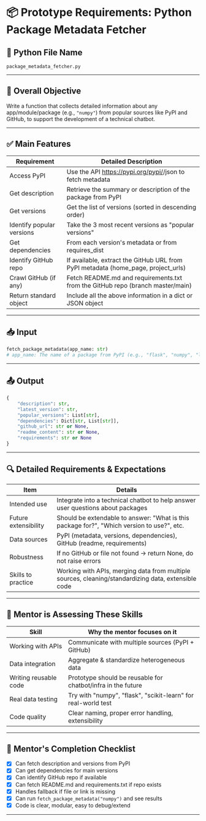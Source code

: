 # 📦 Prototype Requirements: Python Package Metadata Fetcher

## 📂 Python File Name
`package_metadata_fetcher.py`

---

## 🎯 Overall Objective
Write a function that collects detailed information about any app/module/package (e.g., `"numpy"`) from popular sources like PyPI and GitHub, to support the development of a technical chatbot.

---

## ✅ Main Features

| Requirement            | Detailed Description                                                                |
|------------------------|-----------------------------------------------------------------------------------|
| Access PyPI            | Use the API https://pypi.org/pypi/<package>/json to fetch metadata                 |
| Get description        | Retrieve the summary or description of the package from PyPI                       |
| Get versions           | Get the list of versions (sorted in descending order)                              |
| Identify popular versions | Take the 3 most recent versions as "popular versions"                        |
| Get dependencies       | From each version's metadata or from requires_dist                                 |
| Identify GitHub repo   | If available, extract the GitHub URL from PyPI metadata (home_page, project_urls)  |
| Crawl GitHub (if any)  | Fetch README.md and requirements.txt from the GitHub repo (branch master/main)     |
| Return standard object | Include all the above information in a dict or JSON object                         |

---

## 📥 Input

```python
fetch_package_metadata(app_name: str)
# app_name: The name of a package from PyPI (e.g., "flask", "numpy", "langchain", ...)
```

---

## 📤 Output

```python
{
    "description": str,
    "latest_version": str,
    "popular_versions": List[str],
    "dependencies": Dict[str, List[str]],
    "github_url": str or None,
    "readme_content": str or None,
    "requirements": str or None
}
```

---

## 🔍 Detailed Requirements & Expectations

| Item                   | Details                                                                              |
|------------------------|-------------------------------------------------------------------------------------|
| Intended use           | Integrate into a technical chatbot to help answer user questions about packages       |
| Future extensibility   | Should be extendable to answer: "What is this package for?", "Which version to use?", etc. |
| Data sources           | PyPI (metadata, versions, dependencies), GitHub (readme, requirements)               |
| Robustness             | If no GitHub or file not found → return None, do not raise errors                    |
| Skills to practice     | Working with APIs, merging data from multiple sources, cleaning/standardizing data, extensible code |

---

## 🧠 Mentor is Assessing These Skills

| Skill                  | Why the mentor focuses on it                                 |
|------------------------|--------------------------------------------------------------|
| Working with APIs      | Communicate with multiple sources (PyPI + GitHub)            |
| Data integration       | Aggregate & standardize heterogeneous data                   |
| Writing reusable code  | Prototype should be reusable for chatbot/infra in the future |
| Real data testing      | Try with "numpy", "flask", "scikit-learn" for real-world test|
| Code quality           | Clear naming, proper error handling, extensibility           |

---

## 📌 Mentor's Completion Checklist

- [x] Can fetch description and versions from PyPI
- [x] Can get dependencies for main versions
- [x] Can identify GitHub repo if available
- [x] Can fetch README.md and requirements.txt if repo exists
- [x] Handles fallback if file or link is missing
- [x] Can run `fetch_package_metadata("numpy")` and see results
- [x] Code is clear, modular, easy to debug/extend

--- 